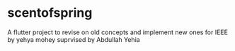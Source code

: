 # scentofspring

A flutter project to revise on old concepts and implement new ones for IEEE by yehya mohey suprvised by Abdullah Yehia
